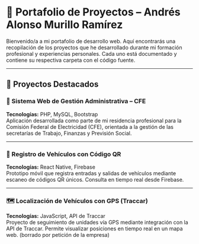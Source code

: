 # 💼 Portafolio de Proyectos – Andrés Alonso Murillo Ramírez

Bienvenido/a a mi portafolio de desarrollo web. Aquí encontrarás una recopilación de los proyectos que he desarrollado durante mi formación profesional y experiencias personales. Cada uno está documentado y contiene su respectiva carpeta con el código fuente.

---

## 🚀 Proyectos Destacados

### 🔧 Sistema Web de Gestión Administrativa – CFE

**Tecnologías:** PHP, MySQL, Bootstrap  
Aplicación desarrollada como parte de mi residencia profesional para la Comisión Federal de Electricidad (CFE), orientada a la gestión de las secretarías de Trabajo, Finanzas y Previsión Social.

---

### 📍 Registro de Vehículos con Código QR

**Tecnologías:** React Native, Firebase  
Prototipo móvil que registra entradas y salidas de vehículos mediante escaneo de códigos QR únicos. Consulta en tiempo real desde Firebase.

---

### 🗺️ Localización de Vehículos con GPS (Traccar)

**Tecnologías:** JavaScript, API de Traccar  
Proyecto de seguimiento de unidades vía GPS mediante integración con la API de Traccar. Permite visualizar posiciones en tiempo real en un mapa web.
(borrado por petición de la empresa)
